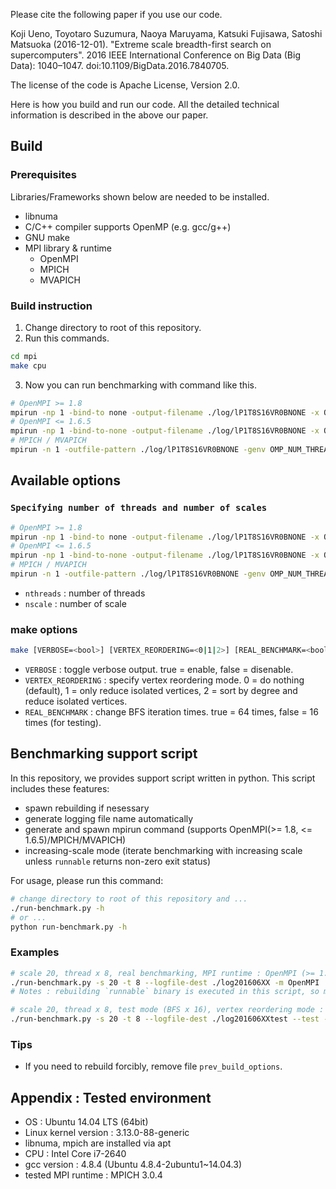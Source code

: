  Please cite the following paper if you use our code. 
 
 Koji Ueno, Toyotaro Suzumura, Naoya Maruyama, Katsuki Fujisawa, Satoshi Matsuoka (2016-12-01). "Extreme scale breadth-first search on supercomputers". 2016 IEEE International Conference on Big Data (Big Data): 1040–1047. doi:10.1109/BigData.2016.7840705.

The license of the code is Apache License, Version 2.0. 

Here is how you build and run our code. All the detailed technical information is described in the above our paper. 

## Build

### Prerequisites

Libraries/Frameworks shown below are needed to be installed.

* libnuma
* C/C++ compiler supports OpenMP (e.g. gcc/g++)
* GNU make
* MPI library & runtime
    * OpenMPI
    * MPICH
    * MVAPICH

### Build instruction

1. Change directory to root of this repository.
2. Run this commands.

```sh
cd mpi
make cpu
```

3. Now you can run benchmarking with command like this.

```sh
# OpenMPI >= 1.8
mpirun -np 1 -bind-to none -output-filename ./log/lP1T8S16VR0BNONE -x OMP_NUM_THREADS=8 ./runnable 16
# OpenMPI <= 1.6.5
mpirun -np 1 -bind-to-none -output-filename ./log/lP1T8S16VR0BNONE -x OMP_NUM_THREADS=8 ./runnable 16
# MPICH / MVAPICH
mpirun -n 1 -outfile-pattern ./log/lP1T8S16VR0BNONE -genv OMP_NUM_THREADS 8 ./mpi/runnable 16
```


## Available options

### `Specifying number of threads and number of scales`
```sh
# OpenMPI >= 1.8
mpirun -np 1 -bind-to none -output-filename ./log/lP1T8S16VR0BNONE -x OMP_NUM_THREADS=<nthreads> ./runnable <nscale>
# OpenMPI <= 1.6.5
mpirun -np 1 -bind-to-none -output-filename ./log/lP1T8S16VR0BNONE -x OMP_NUM_THREADS=<nthreads> ./runnable <nscale>
# MPICH / MVAPICH
mpirun -n 1 -outfile-pattern ./log/lP1T8S16VR0BNONE -genv OMP_NUM_THREADS <nthreads> ./mpi/runnable <nscale>
```

* `nthreads` : number of threads
* `nscale` : number of scale

### make options
```sh
make [VERBOSE=<bool>] [VERTEX_REORDERING=<0|1|2>] [REAL_BENCHMARK=<bool>] cpu
```

* `VERBOSE` : toggle verbose output. true = enable, false = disenable.
* `VERTEX_REORDERING` : specify vertex reordering mode. 0 = do nothing (default), 1 = only reduce isolated vertices, 2 = sort by degree and reduce isolated vertices.
* `REAL_BENCHMARK` : change BFS iteration times. true = 64 times, false = 16 times (for testing).


## Benchmarking support script

In this repository, we provides support script written in python. This script includes these features:

* spawn rebuilding if nesessary
* generate logging file name automatically
* generate and spawn mpirun command (supports OpenMPI(>= 1.8, <= 1.6.5)/MPICH/MVAPICH)
* increasing-scale mode (iterate benchmarking with increasing scale unless `runnable` returns non-zero exit status)

For usage, please run this command:

```sh
# change directory to root of this repository and ...
./run-benchmark.py -h
# or ...
python run-benchmark.py -h
```

### Examples

```sh
# scale 20, thread x 8, real benchmarking, MPI runtime : OpenMPI (>= 1.8)
./run-benchmark.py -s 20 -t 8 --logfile-dest ./log201606XX -m OpenMPI
# Notes : rebuilding `runnable` binary is executed in this script, so manual rebuilding is not needed.

# scale 20, thread x 8, test mode (BFS x 16), vertex reordering mode : 1, MPI runtime : MPICH
./run-benchmark.py -s 20 -t 8 --logfile-dest ./log201606XXtest --test --vertex-reordering 0 -m MPICH
```

### Tips

* If you need to rebuild forcibly, remove file `prev_build_options`.




## Appendix : Tested environment

* OS : Ubuntu 14.04 LTS (64bit)
* Linux kernel version : 3.13.0-88-generic
* libnuma, mpich are installed via apt
* CPU : Intel Core i7-2640
* gcc version : 4.8.4 (Ubuntu 4.8.4-2ubuntu1~14.04.3)
* tested MPI runtime : MPICH 3.0.4
